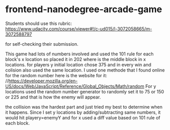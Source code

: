 frontend-nanodegree-arcade-game
===============================

Students should use this rubric: https://www.udacity.com/course/viewer#!/c-ud015/l-3072058665/m-3072588797

for self-checking their submission.

This game had lots of numbers involved and used the 101 rule for each block's x location so placed it in 202 where is the middle block in x locations.
for players y initial location chose 375 and in every win and colision also used the same location.
I used one methode that I found online for the random number here is the website for it:
    //https://developer.mozilla.org/en-US/docs/Web/JavaScript/Reference/Global_Objects/Math/random
For y locations used the random number generator to randomly set it to 75 or 150 or 225 and that is how the enemy will appear.

the collision was the hardest part and just tried my best to determine when it happens. Since I set y locations by adding/subtracting same numbers, it would hit playery=enemyY and for x used a diff value based on 101 rule of each block.


